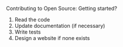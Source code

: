 Contributing to Open Source:
Getting started?
1. Read the code
2. Update documentation (if necessary)
3. Write tests
4. Design a website if none exists